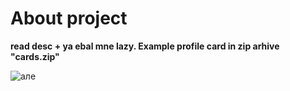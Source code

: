 # About project
**read desc + ya ebal mne lazy. Example profile card in zip arhive "cards.zip"**



![але](https://i.imgur.com/S4wyEIR.jpeg)


